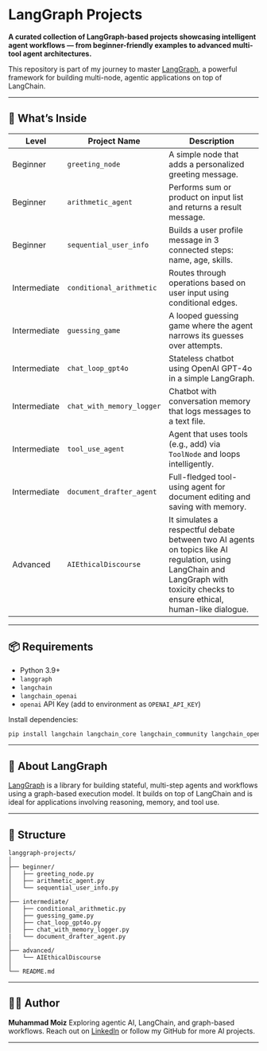 # LangGraph Projects

**A curated collection of LangGraph-based projects showcasing intelligent agent workflows — from beginner-friendly examples to advanced multi-tool agent architectures.**

This repository is part of my journey to master [LangGraph](https://www.langchain.com/langgraph), a powerful framework for building multi-node, agentic applications on top of LangChain.

---

## 🚀 What’s Inside

| Level        | Project Name                 | Description                                                                |
| ------------ | ---------------------------- | -------------------------------------------------------------------------- |
| Beginner     | `greeting_node`           | A simple node that adds a personalized greeting message.                   |
| Beginner     | `arithmetic_agent`        | Performs sum or product on input list and returns a result message.        |
| Beginner     | `sequential_user_info`    | Builds a user profile message in 3 connected steps: name, age, skills.     |
| Intermediate | `conditional_arithmetic`  | Routes through operations based on user input using conditional edges.     |
| Intermediate | `guessing_game`           | A looped guessing game where the agent narrows its guesses over attempts.  |
| Intermediate | `chat_loop_gpt4o`         | Stateless chatbot using OpenAI GPT-4o in a simple LangGraph.               |
| Intermediate | `chat_with_memory_logger` | Chatbot with conversation memory that logs messages to a text file.        |
| Intermediate | `tool_use_agent`          | Agent that uses tools (e.g., add) via `ToolNode` and loops intelligently.  |
| Intermediate | `document_drafter_agent`  | Full-fledged tool-using agent for document editing and saving with memory. |
| Advanced     | `AIEthicalDiscourse`      | It simulates a respectful debate between two AI agents on topics like AI regulation, using LangChain and LangGraph with toxicity checks to ensure ethical, human-like dialogue.|
---

## 📦 Requirements

* Python 3.9+
* `langgraph`
* `langchain`
* `langchain_openai`
* `openai` API Key (add to environment as `OPENAI_API_KEY`)

Install dependencies:

```bash
pip install langchain langchain_core langchain_community langchain_openai langgraph transformers
```

---

## 🧠 About LangGraph

[LangGraph](https://docs.langchain.com/langgraph/) is a library for building stateful, multi-step agents and workflows using a graph-based execution model. It builds on top of LangChain and is ideal for applications involving reasoning, memory, and tool use.

---

## 📂 Structure

```
langgraph-projects/
│
├── beginner/
│   ├── greeting_node.py
│   ├── arithmetic_agent.py
│   └── sequential_user_info.py
│
├── intermediate/
│   ├── conditional_arithmetic.py
│   ├── guessing_game.py
│   ├── chat_loop_gpt4o.py
│   ├── chat_with_memory_logger.py
|   └── document_drafter_agent.py
│
├── advanced/
│   └── AIEthicalDiscourse
│
└── README.md
```

---

## 🧑‍💻 Author

**Muhammad Moiz**
Exploring agentic AI, LangChain, and graph-based workflows.
Reach out on [LinkedIn](https://www.linkedin.com/in/muhammad-moiz-49aa4a239/) or follow my GitHub for more AI projects.

---
